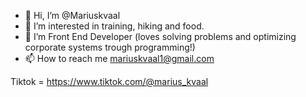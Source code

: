 - 👋 Hi, I’m @Mariuskvaal
- 👀 I’m interested in training, hiking and food.
- 🌱 I’m Front End Developer 
(loves solving problems and optimizing corporate systems trough programming!)
- 📫 How to reach me
mariuskvaal1@gmail.com 

Tiktok = https://www.tiktok.com/@marius_kvaal

<!---
Mariuskvaal/Mariuskvaal is a ✨ special ✨ repository because its `README.md` (this file) appears on your GitHub profile.
You can click the Preview link to take a look at your changes.
--->
